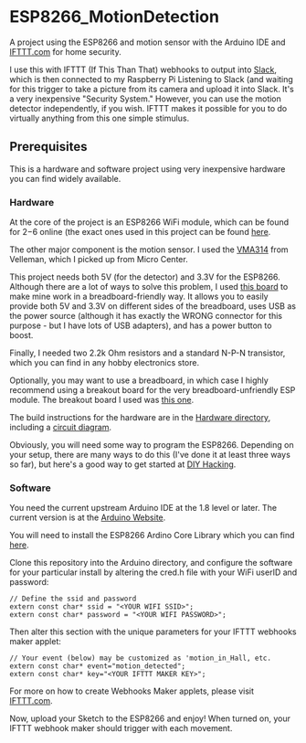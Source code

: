 # ESP8266_MotionDetection
A project using the ESP8266 and motion sensor with the Arduino IDE and [IFTTT.com](https://ifttt.com/discover) for home security.

I use this with IFTTT (If This Than That) webhooks to output into [Slack](https://slack.com/), which is then connected to my Raspberry Pi 
Listening to Slack (and waiting for this trigger to take a picture from its camera and upload it into Slack. It's a very inexpensive
"Security System." However, you can use the motion detector independently, if you wish. IFTTT makes it possible for you to do virtually
anything from this one simple stimulus.

## Prerequisites
This is a hardware and software project using very inexpensive hardware you can find widely available. 
### Hardware
At the core of the project
is an ESP8266 WiFi module, which can be found for $2-$6 online (the exact ones used in this project can be found [here](https://www.amazon.com/gp/product/B01N0XQM0Q/ref=oh_aui_search_detailpage?ie=UTF8&psc=1).

The other major component is the motion sensor. I used the [VMA314](https://www.velleman.eu/products/view/?id=435542) from Velleman, which I picked up from Micro Center.

This project needs both 5V (for the detector) and 3.3V for the ESP8266. Although there are a lot of ways to solve this problem, I used [this board](https://www.amazon.com/gp/product/B01ELAGIO6/ref=oh_aui_search_detailpage?ie=UTF8&psc=1) to make mine work in a breadboard-friendly way. It allows you to easily provide both 5V and 3.3V on different sides of the breadboard, uses USB as the power source (although it has exactly the WRONG connector for this purpose - but I have lots of USB adapters), and has a power button to boost. 

Finally, I needed two 2.2k Ohm resistors and a standard N-P-N transistor, which you can find in any hobby electronics store.

Optionally, you may want to use a breadboard, in which case I highly recommend using a breakout board for the very breadboard-unfriendly ESP module. The breakout board I used was [this one](https://www.amazon.com/gp/product/B01G6HK3KW/ref=oh_aui_detailpage_o09_s00?ie=UTF8&psc=1).

The build instructions for the hardware are in the [Hardware directory](Hardware), including a [circuit diagram](Hardware/circuit).

Obviously, you will need some way to program the ESP8266. Depending on your setup, there are many ways to do this (I've done it at least three ways so far), but here's a good way to get started at [DIY Hacking](https://diyhacking.com/esp8266-tutorial/).

### Software
You need the current upstream Arduino IDE at the 1.8 level or later. The current version is at the [Arduino Website](https://www.arduino.cc/en/main/software).

You will need to install the ESP8266 Ardino Core Library which you can find [here](https://github.com/esp8266/Arduino).

Clone this repository into the Arduino directory, and configure the software for your particular install by altering the cred.h file with your WiFi userID and password:

```
// Define the ssid and password
extern const char* ssid = "<YOUR WIFI SSID>";
extern const char* password = "<YOUR WIFI PASSWORD>";
```
Then alter this section with the unique parameters for your IFTTT webhooks maker applet:
```
// Your event (below) may be customized as 'motion_in_Hall, etc.
extern const char* event="motion_detected";
extern const char* key="<YOUR IFTTT MAKER KEY>";
```

For more on how to create Webhooks Maker applets, please visit [IFTTT.com](https://ifttt.com/maker_webhooks).

Now, upload your Sketch to the ESP8266 and enjoy! When turned on, your IFTTT webhook maker should trigger with each movement.




